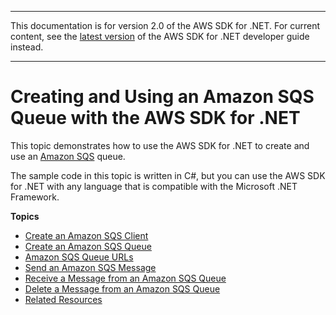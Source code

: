 --------

This documentation is for version 2\.0 of the AWS SDK for \.NET\. For current content, see the [latest version](https://docs.aws.amazon.com/sdk-for-net/latest/developer-guide) of the AWS SDK for \.NET developer guide instead\.

--------

# Creating and Using an Amazon SQS Queue with the AWS SDK for \.NET<a name="how-to-sqs"></a>

This topic demonstrates how to use the AWS SDK for \.NET to create and use an [Amazon SQS](https://aws.amazon.com/sqs/) queue\.

The sample code in this topic is written in C\#, but you can use the AWS SDK for \.NET with any language that is compatible with the Microsoft \.NET Framework\.

**Topics**
+ [Create an Amazon SQS Client](InitSQSClient.md)
+ [Create an Amazon SQS Queue](CreateQueue.md)
+ [Amazon SQS Queue URLs](QueueURL.md)
+ [Send an Amazon SQS Message](SendMessage.md)
+ [Receive a Message from an Amazon SQS Queue](ReceiveMessage.md)
+ [Delete a Message from an Amazon SQS Queue](DeleteMessage.md)
+ [Related Resources](RelatedResources.md)